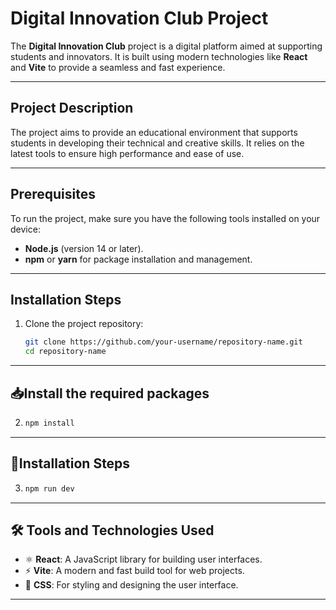 # Digital Innovation Club Project

The **Digital Innovation Club** project is a digital platform aimed at supporting students and innovators. It is built using modern technologies like **React** and **Vite** to provide a seamless and fast experience.

---

## Project Description

The project aims to provide an educational environment that supports students in developing their technical and creative skills. It relies on the latest tools to ensure high performance and ease of use.

---

## Prerequisites

To run the project, make sure you have the following tools installed on your device:

- **Node.js** (version 14 or later).
- **npm** or **yarn** for package installation and management.

---

## Installation Steps

1. Clone the project repository:
   ```bash
   git clone https://github.com/your-username/repository-name.git
   cd repository-name
---

## 📥Install the required packages

2.
   ```bash
   npm install
---
## 🚀Installation Steps
3.
   ```bash
   npm run dev
---
## 🛠️ Tools and Technologies Used

- ⚛️ **React**: A JavaScript library for building user interfaces.
- ⚡ **Vite**: A modern and fast build tool for web projects.
- 🎨 **CSS**: For styling and designing the user interface.

---

